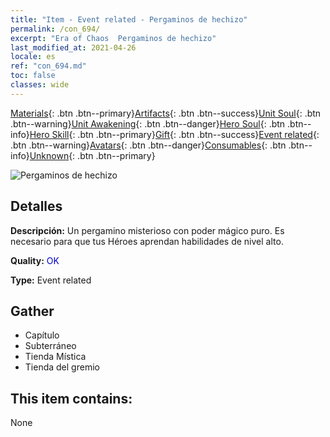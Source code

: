 ```yaml
---
title: "Item - Event related - Pergaminos de hechizo"
permalink: /con_694/
excerpt: "Era of Chaos  Pergaminos de hechizo"
last_modified_at: 2021-04-26
locale: es
ref: "con_694.md"
toc: false
classes: wide
---
```

 [Materials](/ItemsES/){: .btn .btn--primary}[Artifacts](/ItemsES/Artifacts/){: .btn .btn--success}[Unit Soul](/ItemsES/UnitSoul/){: .btn .btn--warning}[Unit Awakening](/ItemsES/UnitAwakening/){: .btn .btn--danger}[Hero Soul](/ItemsES/HeroSoul/){: .btn .btn--info}[Hero Skill](/ItemsES/HeroSkill/){: .btn .btn--primary}[Gift](/ItemsES/Gift/){: .btn .btn--success}[Event related](/ItemsES/Events/){: .btn .btn--warning}[Avatars](/ItemsES/Avatars/){: .btn .btn--danger}[Consumables](/ItemsES/Consumables/){: .btn .btn--info}[Unknown](/ItemsES/Unknown/){: .btn .btn--primary}

 ![Pergaminos de hechizo](/images/t/i_tool_3004.png)

## Detalles
 **Descripción:** Un pergamino misterioso con poder mágico puro. Es necesario para que tus Héroes aprendan habilidades de nivel alto.

 **Quality:** <span style="color: #0000CD">OK</span>

 **Type:** Event related

## Gather

*    Capítulo 
*    Subterráneo 
*    Tienda Mística 
*    Tienda del gremio 

## This item contains:

  None

